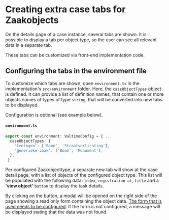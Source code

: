 # Creating extra case tabs for Zaakobjects

On the details page of a case instance, several tabs are shown. It is possible to display a tab per object type, so the user can see all relevant data in a separate tab.

These tabs can be customized via front-end implementation code.

## Configuring the tabs in the environment file

To customize which tabs are shown, open `environment.ts` in the implementation's `src/environment` folder. Here, the `caseObjectTypes` object is defined. It can provide a list of definition names, that contain one or more objects names of types of type `string`, that will be converted into new tabs to be displayed.

Configuration is optional (see example below).

#### **`environment.ts`**

```typescript
export const environment: ValtimoConfig = { ...
  caseObjectTypes: {
    'leningen': ['Boom', 'Straatverlichting'],
    'generieke-zaak': ['Boom', 'Monument'], 
  },
 }
```

Per configured Zaakobjecttype, a separate new tab will show at the case detail page, with a list of objects of the configured object type. This list will be populated with the following data: `index`, `registration at`, `title` and a **'view object'** `button` to display the task details.

By clicking on the button, a modal will be opened on the right side of the page showing a read only form containing the object data. [The form that is used needs to be configured](../forms/configure-object-form.md). If the form is not configured, a message will be displayed stating that the data was not found.
